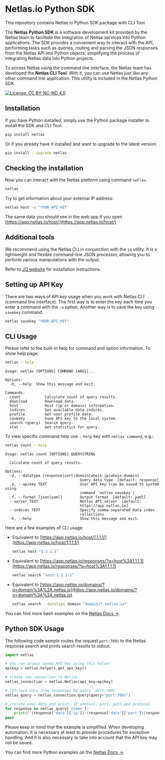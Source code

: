 # Netlas.io Python SDK

This repository contains Netlas.io Python SDK package with CLI Tool.

The __Netlas Python SDK__ is a software development kit provided by the Netlas team to facilitate the integration of Netlas services into Python applications. The SDK provides a convenient way to interact with the API, performing tasks such as queries, routing and parsing the JSON responses from the Netlas API into Python objects, simplifying the process of integrating Netlas data into Python projects.

To access Netlas using the command line interface, the Netlas team has developed the __Netlas CLI Tool__. With it, you can use Netlas just like any other command line application. This utility is included in the Netlas Python SDK.

<span class="hidden">[![License: CC BY-NC-ND 4.0](https://img.shields.io/badge/License-CC%20BY--NC--ND%204.0-lightgrey.svg)](https://creativecommons.org/licenses/by-nc-nd/4.0/)</span>

## Installation

If you have Python installed, simply use the Python package installer to install the SDK and CLI Tool:

``` bash
pip install netlas
```

Or if you already have it installed and want to upgrade to the latest version:

``` bash
pip install --upgrade netlas
```

## Checking the installation

Now you can interact with the Netlas platform using command `netlas`.

``` bash
netlas
```

Try to get information about your external IP address:

``` bash
netlas host -a "YOUR_API_KEY"
```

The same data you should see in the web app if you open [https://app.netlas.io/host/](https://app.netlas.io/host/)

## Additional tools

We recommend using the Netlas CLI in conjunction with the `jq` utility. It is a lightweight and flexible command-line JSON processor, allowing you to perform various manipulations with the output.

Refer to [JQ website](https://jqlang.github.io/jq/download/) for installation instructions.

## Setting up API Key

There are two ways of API key usage when you work with Netlas CLI (command line interface). The first way is to enter the key each time you enter a command with the `-a` option. Another way is to save the key using `savekey` command.

``` bash
netlas savekey "YOUR_API_KEY"
```

## CLI Usage

Please refer to the built-in help for command and option information. To show help page:

```` bash
netlas --help
````
``` { class="no-copy" }
Usage: netlas [OPTIONS] COMMAND [ARGS]...

Options:
  -h, --help  Show this message and exit.

Commands:
  count           Calculate count of query results.
  download        Download data.
  host            Host (ip or domain) information.
  indices         Get available data indices.
  profile         Get user profile data.
  savekey         Save API key to the local system.
  search (query)  Search query.
  stat            Get statistics for query.
```

To view specific command help use `--help` key with `netlas command`, e.g.:

```` bash
netlas count --help
````
``` { class="no-copy" }
Usage: netlas count [OPTIONS] QUERYSTRING

  Calculate count of query results.

Options:
  -d, --datatype [response|cert|domain|whois-ip|whois-domain]
                                  Query data type  [default: response]
  -a, --apikey TEXT               User API key (can be saved to system using
                                  command `netlas savekey`)
  -f, --format [json|yaml]        Output format  [default: yaml]
  --server TEXT                   Netlas API server  [default:
                                  https://app.netlas.io]
  --indices TEXT                  Specify comma-separated data index
                                  collections
  -h, --help                      Show this message and exit.
```

Here are a few examples of CLI usage:

- Equivalent to [https://app.netlas.io/host/1.1.1.1/](https://app.netlas.io/host/1.1.1.1/)
  ``` bash
  netlas host "1.1.1.1"			
  ```
- Equivalent to [https://app.netlas.io/responses/?q=host%3A1.1.1.1](https://app.netlas.io/responses/?q=host%3A1.1.1.1)
  ``` bash
  netlas search "host:1.1.1.1"
  ```
- Equivalent to [https://app.netlas.io/domains/?q=domain%3A%2A.netlas.io](https://app.netlas.io/domains/?q=domain%3A%2A.netlas.io)
  ``` bash
  netlas search --datatype domain "domain:*.netlas.io"
  ```

You can find more bash examples on the [Netlas Docs &rarr;](https://docs.netlas.io/automation/).

## Python SDK Usage

The following code sample routes the request `port:7001` to the Netlas response search and prints search results to stdout.

``` python
import netlas

# you can access saved API key using this helper
apikey = netlas.helpers.get_api_key()

# create new connection to Netlas
netlas_connection = netlas.Netlas(api_key=apikey)

# retrieve data from responses by query `port:7001`
netlas_query = netlas_connection.query(query="port:7001")

# iterate over data and print: IP address, port, path and protocol
for response in netlas_query['items']:
    print(f"{response['data']['ip']}:{response['data']['port']}{response['data']['path']} [{response['data']['protocol']}]")
pass
```

Please keep in mind that the example is simplified. When developing automation, it is necessary at least to provide procedures for exception handling. And it is also necessary to take into account that the API key may not be saved.

You can find more Python examples on the [Netlas Docs &rarr;](https://docs.netlas.io/automation/).

